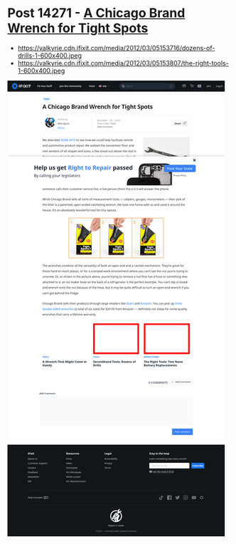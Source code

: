 # Post 14271 - [A Chicago Brand Wrench for Tight Spots](https://www.ifixit.com/News/14271/a-wrench-for-tight-spots)

- https://valkyrie.cdn.ifixit.com/media/2012/03/05153716/dozens-of-drills-1-600x400.jpeg
- https://valkyrie.cdn.ifixit.com/media/2012/03/05153807/the-right-tools-1-600x400.jpeg

![screencap](screenshots/dc27848c-221d-4b02-881d-e36ed203dfad.png)
